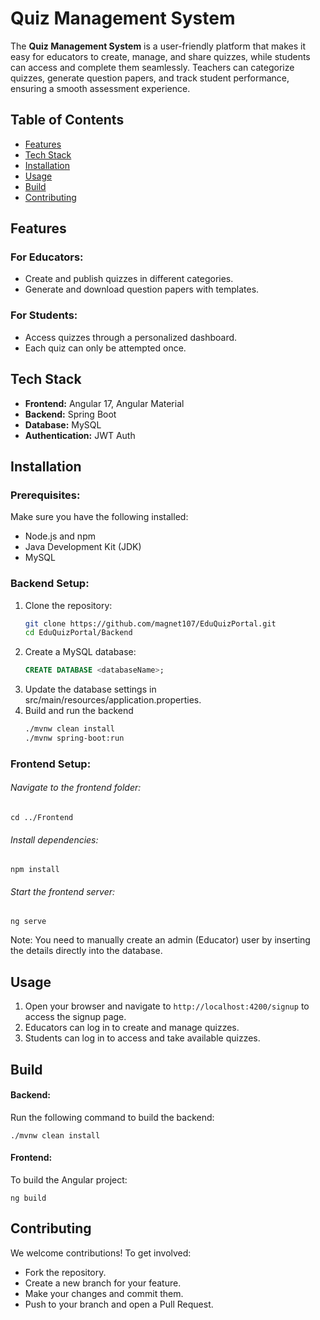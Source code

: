 # Quiz Management System

The **Quiz Management System** is a user-friendly platform that makes it easy for educators to create, manage, and share quizzes, while students can access and complete them seamlessly. Teachers can categorize quizzes, generate question papers, and track student performance, ensuring a smooth assessment experience.

## Table of Contents

- [Features](#features)
- [Tech Stack](#tech-stack)
- [Installation](#installation)
- [Usage](#usage)
- [Build](#build)
- [Contributing](#Contributing)

## Features

### **For Educators:**

- Create and publish quizzes in different categories.
- Generate and download question papers with templates.

### **For Students:**

- Access quizzes through a personalized dashboard.
- Each quiz can only be attempted once.

## Tech Stack

- **Frontend:** Angular 17, Angular Material
- **Backend:** Spring Boot
- **Database:** MySQL
- **Authentication:** JWT Auth

## Installation

### **Prerequisites:**

Make sure you have the following installed:

- Node.js and npm
- Java Development Kit (JDK)
- MySQL

### **Backend Setup:**

1. Clone the repository:
   ```sh
   git clone https://github.com/magnet107/EduQuizPortal.git
   cd EduQuizPortal/Backend

2. Create a MySQL database:
   ```sql
   CREATE DATABASE <databaseName>;

3. Update the database settings in src/main/resources/application.properties.
4. Build and run the backend
    ```sh
    ./mvnw clean install
    ./mvnw spring-boot:run

### **Frontend Setup:**
###### Navigate to the frontend folder:

    cd ../Frontend

###### Install dependencies:
    npm install

###### Start the frontend server:
    ng serve

Note: You need to manually create an admin (Educator) user by inserting the details directly into the database.


## Usage
1. Open your browser and navigate to `http://localhost:4200/signup` to access the signup page.
2. Educators can log in to create and manage quizzes.
3. Students can log in to access and take available quizzes.

## Build
#### Backend:
Run the following command to build the backend:

    ./mvnw clean install

#### Frontend:
To build the Angular project:

    ng build

## Contributing
We welcome contributions! To get involved:

- Fork the repository.
- Create a new branch for your feature.
- Make your changes and commit them.
- Push to your branch and open a Pull Request.
